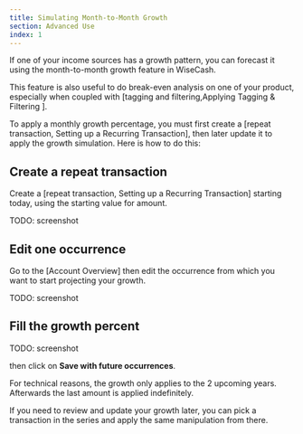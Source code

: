 ```yaml
---
title: Simulating Month-to-Month Growth
section: Advanced Use
index: 1
---
```


If one of your income sources has a growth pattern, you can forecast it using the month-to-month growth feature in WiseCash.

This feature is also useful to do break-even analysis on one of your product, especially when coupled with [tagging and filtering,Applying Tagging & Filtering ].

To apply a monthly growth percentage, you must first create a [repeat transaction, Setting up a Recurring Transaction], then later update it to apply the growth simulation. Here is how to do this:

## Create a repeat transaction

Create a [repeat transaction, Setting up a Recurring Transaction] starting today, using the starting value for amount.

TODO: screenshot

## Edit one occurrence

Go to the [Account Overview] then edit the occurrence from which you want to start projecting your growth.

TODO: screenshot

## Fill the growth percent

TODO: screenshot

then click on **Save with future occurrences**.

<div class='alert alert-info' role='alert'>
  <i class="fa fa-warning"></i> For technical reasons, the growth only applies to the 2 upcoming years. Afterwards the last amount is applied indefinitely.
</div>

If you need to review and update your growth later, you can pick a transaction in the series and apply the same manipulation from there.

